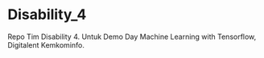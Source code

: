 # Disability_4
Repo Tim Disability 4. Untuk Demo Day Machine Learning with Tensorflow, Digitalent Kemkominfo.
